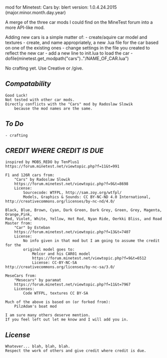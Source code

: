 mod for Minetest: Cars
by: blert
version: 1.0.4.24.2015 (major.minor.month.day.year)

A merge of the three car mods I could find on the MineTest forum into a more API-like mod.

Adding new cars is a simple matter of:
	- create/aquire car model and textures
	- create, and name appropriately, a new .lua file for the car based on one of the existing ones
		- change settings in the file you created to reflect the new car
	- add a new line to init.lua to load the car
		- dofile(minetest.get_modpath("cars").."/NAME_OF_CAR.lua")

No crafting yet. Use Creative or /give.

***Compatability***
-------------------
	Good Luck!
	Not tested with other car mods.
	Directly conflicts with the "Cars" mod by Radoslaw Slowik
		because the mod names are the same.


***To Do***
-----------
	- crafting


***CREDIT WHERE CREDIT IS DUE***
--------------------------------
	inspired by MOBS_REDO by TenPlus1
	https://forum.minetest.net/viewtopic.php?f=11&t=991

	F1 and 126R cars from:
		"Cars" by Radoslaw Slowik
		https://forum.minetest.net/viewtopic.php?f=9&t=8698
		License:
			Sourcecode: WTFPL, http://sam.zoy.org/wtfpl/
			Models, Graphics & Sounds: CC BY-NC-ND 4.0 International, http://creativecommons.org/licenses/by-nc-nd/4.0/

	Black, Blue, Brown, Cyan, Dark Green, Dark Grey, Green, Grey, Magenta, Orange,Pink,
	Red, Violet, White, Yellow, Hot Rod, Nyan Ride, Oerkki Bliss, and Road Master from:
		"Car" by Esteban
		https://forum.minetest.net/viewtopic.php?f=13&t=7407
		License:
			No info given in that mod but I am going to assume the credit for the
			original model goes to:
				Melcor and his CAR01 model
				https://forum.minetest.net/viewtopic.php?f=9&t=6512
				License: CC-BY-NC-SA http://creativecommons.org/licenses/by-nc-sa/3.0/

	MeseCars from:
		"Mesecars" by paramat
		https://forum.minetest.net/viewtopic.php?f=11&t=7967
		Licenses:
			Code WTFPL, textures CC BY-SA

	Much of the above is based on (or forked from):
		PilzAdam's boat mod

	I am sure many others deserve mention.
	If you feel left out let me know and I will add you in.


***License***
-------------
	Whatever... blah, blah, blah.
	Respect the work of others and give credit where credit is due.




